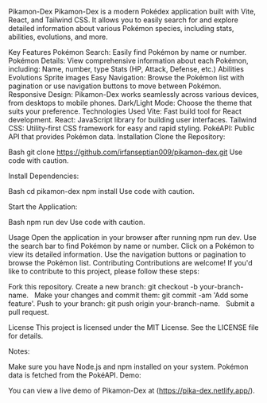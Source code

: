 Pikamon-Dex
Pikamon-Dex is a modern Pokédex application built with Vite, React, and Tailwind CSS. It allows you to easily search for and explore detailed information about various Pokémon species, including stats, abilities, evolutions, and more.

Key Features
Pokémon Search: Easily find Pokémon by name or number.
Pokémon Details: View comprehensive information about each Pokémon, including:
Name, number, type
Stats (HP, Attack, Defense, etc.)
Abilities
Evolutions
Sprite images
Easy Navigation: Browse the Pokémon list with pagination or use navigation buttons to move between Pokémon.
Responsive Design: Pikamon-Dex works seamlessly across various devices, from desktops to mobile phones.
Dark/Light Mode: Choose the theme that suits your preference.
Technologies Used
Vite: Fast build tool for React development.
React: JavaScript library for building user interfaces.
Tailwind CSS: Utility-first CSS framework for easy and rapid styling.
PokéAPI: Public API that provides Pokémon data.
Installation
Clone the Repository:

Bash
git clone https://github.com/irfanseptian009/pikamon-dex.git
Use code with caution.

Install Dependencies:

Bash
cd pikamon-dex
npm install
Use code with caution.

Start the Application:

Bash
npm run dev
Use code with caution.

Usage
Open the application in your browser after running npm run dev.
Use the search bar to find Pokémon by name or number.
Click on a Pokémon to view its detailed information.
Use the navigation buttons or pagination to browse the Pokémon list.
Contributing
Contributions are welcome! If you'd like to contribute to this project, please follow these steps:

Fork this repository.
Create a new branch: git checkout -b your-branch-name.   
Make your changes and commit them: git commit -am 'Add some feature'.
Push to your branch: git push origin your-branch-name.   
Submit a pull request.

License
This project is licensed under the MIT License. See the LICENSE file for details.   

Notes:

Make sure you have Node.js and npm installed on your system.
Pokémon data is fetched from the PokéAPI.
Demo:

You can view a live demo of Pikamon-Dex at (https://pika-dex.netlify.app/).   


